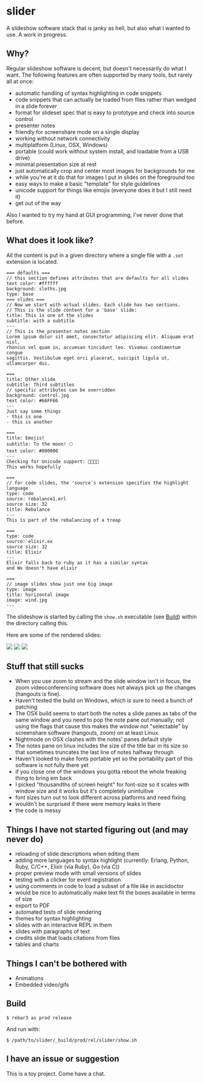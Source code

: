 slider
=====

A slideshow software stack that is janky as hell, but also what I wanted to use.
A work in progress.

Why?
----

Regular slideshow software is decent, but doesn't necessarily do what I want. The following features are often supported by many tools, but rarely all at once:

- automatic handling of syntax highlighting in code snippets
- code snippets that can actually be loaded from files rather than wedged in a slide forever
- format for slideset spec that is easy to prototype and check into source control
- presenter notes
- friendly for screenshare mode on a single display
- working without network connectivity
- multiplatform (Linux, OSX, Windows)
- portable (could work without system install, and loadable from a USB drive)
- minimal presentation size at rest
- just automatically crop and center most images for backgrounds for me
- while you're at it do that for images I put in slides on the foreground too
- easy ways to make a basic "template" for style guidelines
- unicode support for things like emojis (everyone does it but I still need it)
- get out of the way

Also I wanted to try my hand at GUI programming, I've never done that before.

What does it look like?
-----------------------

All the content is put in a given directory where a single file with a `.set` extension is located.

```
=== defaults ===
// this section defines attributes that are defaults for all slides
text color: #ffffff
background: sloths.jpg
type: base
=== slides ===
// Now we start with actual slides. Each slide has two sections.
// This is the slide content for a 'base' slide:
title: This is one of the slides
subtitle: with a subtitle
---
// This is the presenter notes section
Lorem ipsum dolor sit amet, consectetur adipiscing elit. Aliquam erat nisl,
rhoncus vel quam in, accumsan tincidunt leo. Vivamus condimentum congue
sagittis. Vestibulum eget orci placerat, suscipit ligula ut, ullamcorper dui.

===
title: Other slide
subtitle: Third subtitles
// specific attributes can be overridden
background: control.jpg
text color: #66FF66
---
Just say some things
- this is one
- this is another

===
title: Emojis!
subtitle: To the moon! 🌕
text color: #000000
---
Checking for Unicode support: 👩‍👩‍👦‍👦
This works hopefully

===
// for code slides, the 'source's extension specifies the highlight language
type: code
source: rebalance1.erl
source size: 32
title: Rebalance
---
This is part of the rebalancing of a treap

===
type: code
source: elixir.ex
source size: 32
title: Elixir
---
Elixir falls back to ruby as it has a similar syntax
and Wx doesn't have elixir

===
// image slides show just one big image
type: image
title: horizontal image
image: wind.jpg
---

```

The slideshow is started by calling the `show.sh` executable (see [Build](#build)) within the directory calling this.

Here are some of the rendered slides:

![](https://i.imgur.com/d8fOLUm.png)
![](https://i.imgur.com/Kszxes1.png)
![](https://i.imgur.com/UvyLJDw.png)


Stuff that still sucks
----------------------

- When you use zoom to stream and the slide window isn't in focus, the zoom videoconferencing software does not always pick up the changes (hangouts is fine).
- Haven't tested the build on Windows, which is sure to need a bunch of patching
- The OSX build seems to start both the notes a slide panes as tabs of the same window and you need to pop the note pane out manually; not using the flags that cause this makes the window not "selectable" by screenshare software (hangouts, zoom) on at least Linux.
- Nightmode on OSX clashes with the notes' panes default style
- The notes pane on linux includes the size of the title bar in its size so that sometimes truncates the last line of notes halfway through
- Haven't looked to make fonts portable yet so the portability part of this software is not fully there yet
- if you close one of the windows you gotta reboot the whole freaking thing to bring em back
- I picked "thousandths of screen height" for font-size so it scales with window size and it works but it's completely unintuitive
- font sizes turn out to look different across platforms and need fixing
- wouldn't be surprised if there were memory leaks in there
- the code is messy

Things I have not started figuring out (and may never do)
---------------------------------------------------------

- reloading of slide descriptions when editing them
- adding more languages to syntax highlight (currently: Erlang, Python, Ruby, C/C++, Elixir (via Ruby), Go (via C))
- proper preview mode with small versions of slides
- testing with a clicker for event registration
- using comments in code to load a subset of a file like in asciidoctor
- would be nice to automatically make text fit the boxes available in terms of size
- export to PDF
- automated tests of slide rendering
- themes for syntax highlighting
- slides with an interactive REPL in them
- slides with paragraphs of text
- credits slide that loads citations from files
- tables and charts

Things I can't be bothered with
-------------------------------

- Animations
- Embedded video/gifs

Build
-----

    $ rebar3 as prod release

And run with:

    $ /path/to/slider/_build/prod/rel/slider/show.sh

I have an issue or suggestion
-----------------------------

This is a toy project. Come have a chat.
